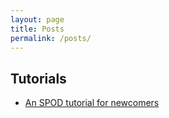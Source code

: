 ```yaml
---
layout: page
title: Posts
permalink: /posts/
---
```

## Tutorials
- [An SPOD tutorial for newcomers](spod)
